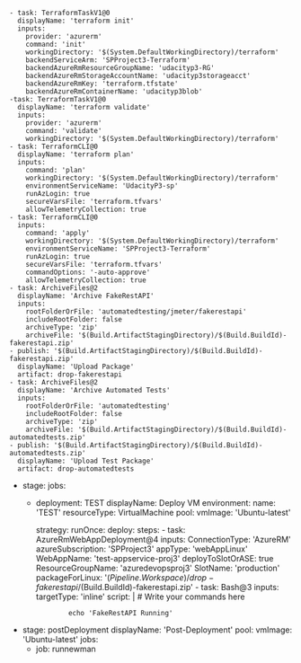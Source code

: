 
    - task: TerraformTaskV1@0
      displayName: 'terraform init'
      inputs:
        provider: 'azurerm'
        command: 'init'
        workingDirectory: '$(System.DefaultWorkingDirectory)/terraform'
        backendServiceArm: 'SPProject3-Terraform'
        backendAzureRmResourceGroupName: 'udacityp3-RG'
        backendAzureRmStorageAccountName: 'udacityp3storageacct'
        backendAzureRmKey: 'terraform.tfstate'
        backendAzureRmContainerName: 'udacityp3blob'
    -task: TerraformTaskV1@0
      displayName: 'terraform validate'
      inputs:
        provider: 'azurerm'
        command: 'validate'
        workingDirectory: '$(System.DefaultWorkingDirectory)/terraform'
    - task: TerraformCLI@0
      displayName: 'terraform plan'
      inputs:
        command: 'plan'
        workingDirectory: '$(System.DefaultWorkingDirectory)/terraform'
        environmentServiceName: 'UdacityP3-sp'
        runAzLogin: true
        secureVarsFile: 'terraform.tfvars'
        allowTelemetryCollection: true
    - task: TerraformCLI@0
      inputs:
        command: 'apply'
        workingDirectory: '$(System.DefaultWorkingDirectory)/terraform'
        environmentServiceName: 'SPProject3-Terraform'
        runAzLogin: true
        secureVarsFile: 'terraform.tfvars'
        commandOptions: '-auto-approve'
        allowTelemetryCollection: true
    - task: ArchiveFiles@2
      displayName: 'Archive FakeRestAPI'
      inputs:
        rootFolderOrFile: 'automatedtesting/jmeter/fakerestapi'
        includeRootFolder: false
        archiveType: 'zip'
        archiveFile: '$(Build.ArtifactStagingDirectory)/$(Build.BuildId)-fakerestapi.zip'
    - publish: '$(Build.ArtifactStagingDirectory)/$(Build.BuildId)-fakerestapi.zip'
      displayName: 'Upload Package'
      artifact: drop-fakerestapi
    - task: ArchiveFiles@2
      displayName: 'Archive Automated Tests'
      inputs:
        rootFolderOrFile: 'automatedtesting' 
        includeRootFolder: false
        archiveType: 'zip'
        archiveFile: '$(Build.ArtifactStagingDirectory)/$(Build.BuildId)-automatedtests.zip' 
    - publish: '$(Build.ArtifactStagingDirectory)/$(Build.BuildId)-automatedtests.zip'
      displayName: 'Upload Test Package'
      artifact: drop-automatedtests
- stage:
  jobs:
  - deployment: TEST
    displayName: Deploy VM
    environment:
      name: 'TEST'
      resourceType: VirtualMachine
    pool:
      vmImage: 'Ubuntu-latest'
    
    strategy:
      runOnce:
        deploy:
          steps:
          - task: AzureRmWebAppDeployment@4
            inputs:
              ConnectionType: 'AzureRM'
              azureSubscription: 'SPProject3'
              appType: 'webAppLinux'
              WebAppName: 'test-appservice-proj3'
              deployToSlotOrASE: true
              ResourceGroupName: 'azuredevopsproj3'
              SlotName: 'production'
              packageForLinux: '$(Pipeline.Workspace)/drop-fakerestapi/$(Build.BuildId)-fakerestapi.zip'
          - task: Bash@3
            inputs:
              targetType: 'inline'
              script: |
                # Write your commands here
                
                echo 'FakeRestAPI Running'
- stage: postDeployment
  displayName: 'Post-Deployment'
  pool:
      vmImage: 'Ubuntu-latest'
  jobs:
    - job: runnewman